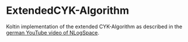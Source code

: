 # ExtendedCYK-Algorithm
Koltin implementation of the extended CYK-Algorithm as described in the [german YouTube video of NLogSpace](https://www.youtube.com/watch?v=FZTsN36wlpk).
